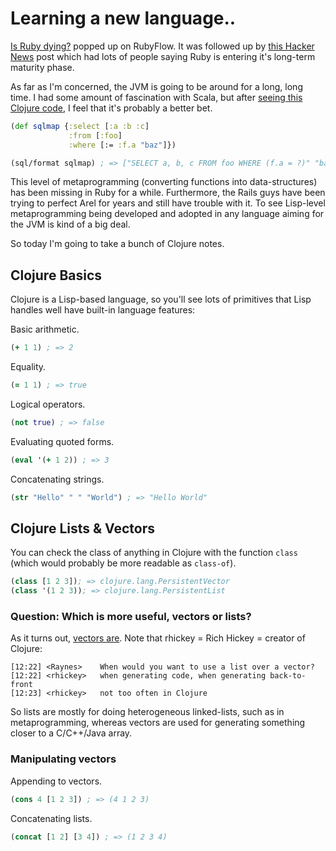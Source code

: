 # Learning a new language..

[Is Ruby dying?](http://jmoses.co/2013/12/21/is-ruby-dying.html) popped up on RubyFlow. It was followed up by [this Hacker News](https://news.ycombinator.com/item?id=6959355) post which had lots of people saying Ruby is entering it's long-term maturity phase. 

As far as I'm concerned, the JVM is going to be around for a long, long time. I had some amount of fascination with Scala, but after [seeing this Clojure code](https://github.com/jkk/honeysql), I feel that it's probably a better bet.

```clojure
(def sqlmap {:select [:a :b :c]
             :from [:foo]
             :where [:= :f.a "baz"]})

(sql/format sqlmap) ; => ["SELECT a, b, c FROM foo WHERE (f.a = ?)" "baz"]
```

This level of metaprogramming (converting functions into data-structures) has been missing in Ruby for a while. Furthermore, the Rails guys have been trying to perfect Arel for years and still have trouble with it. To see Lisp-level metaprogramming being developed and adopted in any language aiming for the JVM is kind of a big deal.

So today I'm going to take a bunch of Clojure notes.

## Clojure Basics

Clojure is a Lisp-based language, so you'll see lots of primitives that Lisp handles well have built-in language features:

Basic arithmetic.
```clojure
(+ 1 1) ; => 2
```

Equality.
```clojure
(= 1 1) ; => true
```

Logical operators.
```clojure
(not true) ; => false
```

Evaluating quoted forms.
```clojure
(eval '(+ 1 2)) ; => 3
```

Concatenating strings.
```clojure
(str "Hello" " " "World") ; => "Hello World"
```

## Clojure Lists & Vectors

You can check the class of anything in Clojure with the function `class` (which would probably be more readable as `class-of`).
```clojure
(class [1 2 3]); => clojure.lang.PersistentVector
(class '(1 2 3)); => clojure.lang.PersistentList
```

### Question: Which is more useful, vectors or lists?

As it turns out, [vectors are](http://stackoverflow.com/questions/1147975/in-clojure-when-should-i-use-a-vector-over-a-list-and-the-other-way-around). Note that rhickey = Rich Hickey = creator of Clojure:

```
[12:22] <Raynes>	When would you want to use a list over a vector?
[12:22] <rhickey>	when generating code, when generating back-to-front
[12:23] <rhickey>	not too often in Clojure
```

So lists are mostly for doing heterogeneous linked-lists, such as in metaprogramming, whereas vectors are used for generating something closer to a C/C++/Java array.

### Manipulating vectors

Appending to vectors.
```clojure
(cons 4 [1 2 3]) ; => (4 1 2 3)
```

Concatenating lists.
```clojure
(concat [1 2] [3 4]) ; => (1 2 3 4)
```
